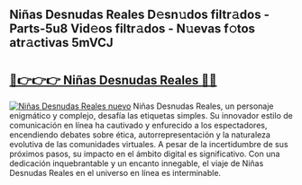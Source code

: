 ## Niñas Desnudas Reales D𝚎sn𝚞dos filtr𝚊dos - Parts-5u8 Vid𝚎os filtr𝚊dos - N𝚞evas f𝚘tos atr𝚊ctivas 5mVCJ

# <h2><a href="http://mbczd6.tromn.icu/?c=Ni%c3%b1as+Desnudas+Reales">🔗👉👉👉 Niñas Desnudas Reales 🔗🔗</a></h2>

[![Niñas Desnudas Reales nuevo](https://i.imgur.com/pEAQMta.gif)](http://mbczd6.tromn.icu/?c=Ni%c3%b1as+Desnudas+Reales)
Niñas Desnudas Reales, un personaje enigmático y complejo, desafía las etiquetas simples. Su innovador estilo de comunicación en línea ha cautivado y enfurecido a los espectadores, encendiendo debates sobre ética, autorrepresentación y la naturaleza evolutiva de las comunidades virtuales. A pesar de la incertidumbre de sus próximos pasos, su impacto en el ámbito digital es significativo. Con una dedicación inquebrantable y un encanto innegable, el viaje de Niñas Desnudas Reales en el universo en línea es interminable.
